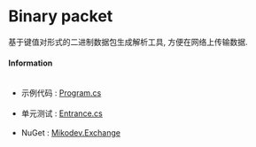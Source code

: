 # Binary packet
<p>基于键值对形式的二进制数据包生成解析工具, 方便在网络上传输数据.</p>
<h4>Information</h4>
<ul>
  <li>示例代码 : <a href="https://github.com/afxres/data-packet/blob/master/Exchange/Sample/Program.cs">Program.cs</a></li>
  <li>单元测试 : <a href="https://github.com/afxres/data-packet/blob/master/Exchange/unit-test/Entrance.cs">Entrance.cs</a></li>
  <li>NuGet : <a href="https://www.nuget.org/packages/Mikodev.Exchange/">Mikodev.Exchange</a></li>
</ul>
